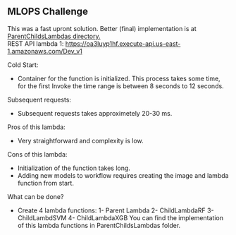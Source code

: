 ## MLOPS Challenge

This was a fast upront solution. Better (final) implementation is at [ParentChildsLambdas directory.](../ParentChildsLambdas)
<br>
REST API lambda 1: https://oa3luyp1hf.execute-api.us-east-1.amazonaws.com/Dev_v1
<p>
Cold Start:
<ul>
    <li>Container for the function is initialized. This process takes some time, for the first Invoke the time range is between 8 seconds to 12 seconds.</li>
</ul>
Subsequent requests:
<ul>
    <li>Subsequent requests takes approximetely 20-30 ms.</li>
</ul>
</p>
<p>
Pros of this lambda:
<ul>
    <li>Very straightforward and complexity is low.</li>
</ul>
Cons of this lambda:
<ul>
    <li>Initialization of the function takes long.</li>
    <li>Adding new models to workflow requires creating the image and lambda function from start.</li>
</ul>
What can be done?
<ul>
    <li>
    Create 4 lambda functions:
    1- Parent Lambda
    2- ChildLambdaRF
    3- ChildLambdSVM
    4- ChildLambdaXGB
    You can find the implementation of this lambda functions in ParentChildsLambdas folder.
    </li>


</ul>
</p>